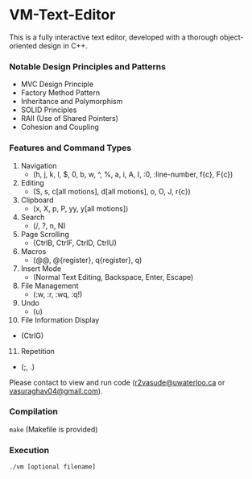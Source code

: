 # VM-Text-Editor

This is a fully interactive text editor, developed with a thorough object-oriented design in C++.

### Notable Design Principles and Patterns
- MVC Design Principle
- Factory Method Pattern
- Inheritance and Polymorphism
- SOLID Principles
- RAII (Use of Shared Pointers)
- Cohesion and Coupling

### Features and Command Types
1. Navigation
   - (h, j, k, l, $, 0, b, w, ^, %, a, i, A, I, :0, :line-number, f{c}, F{c})
2. Editing
   - (S, s, c[all motions], d[all motions], o, O, J, r{c})
3. Clipboard
   - (x, X, p, P, yy, y[all motions])
4. Search
   - (/, ?, n, N)
5. Page Scrolling
   - (CtrlB, CtrlF, CtrlD, CtrlU)
6. Macros
   - (@@, @{register}, q{register}, q)
7. Insert Mode
   - (Normal Text Editing, Backspace, Enter, Escape)
8. File Management
   - (:w, :r, :wq, :q!)
9. Undo
   - (u)
10. File Information Display
   - (CtrlG)
11. Repetition
   - (;, .)

Please contact to view and run code (r2vasude@uwaterloo.ca or vasuraghav04@gmail.com).

### Compilation
`
make
`
(Makefile is provided)

### Execution
`
./vm [optional filename]
`


